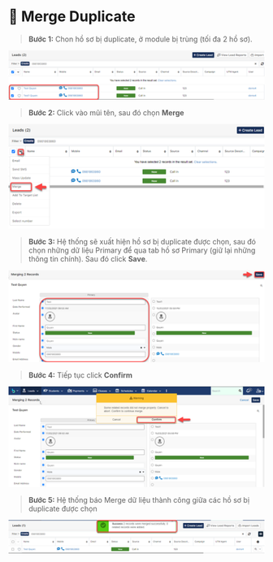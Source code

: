# 🤲 Merge Duplicate

> **Bước 1:** Chon hồ sơ bị duplicate, ở module bị trùng (tối đa 2 hồ sơ).

![](../../.gitbook/assets/merger1.png)

> **Bước 2:** Click vào mũi tên, sau đó chọn **Merge**

![](<../../.gitbook/assets/2 (5).png>)

> **Bước 3:** Hệ thống sẽ xuất hiện hồ sơ bị duplicate được chọn, sau đó chọn những dữ liệu Primary để qua tab hồ sơ Primary (giữ lại những thông tin chính). Sau đó click **Save**.

![](<../../.gitbook/assets/3 (5).png>)

> **Bước 4:** Tiếp tục click **Confirm**

![](<../../.gitbook/assets/4 (3).png>)

> **Bước 5:** Hệ thống báo Merge dữ liệu thành công giữa các hồ sơ bị duplicate được chọn

![](<../../.gitbook/assets/5 (4).png>)
